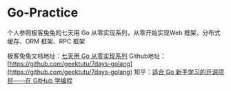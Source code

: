 # Go-Practice

个人参照极客兔兔的七天用 Go 从零实现系列，从零开始实现Web 框架、分布式缓存、ORM 框架、RPC 框架

极客兔兔文档地址：[七天用 Go 从零实现系列](https://geektutu.com/post/gee.html)
Github地址：[https://github.com/geektutu/7days-golang](https://github.com/geektutu/7days-golang)
知乎：[适合 Go 新手学习的开源项目——在 GitHub 学编程](https://zhuanlan.zhihu.com/p/298390406)
